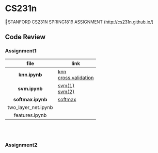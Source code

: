 # CS231n
📌STANFORD CS231N SPRING1819 ASSIGNMENT 
(http://cs231n.github.io/)
## Code Review
### Assignment1
file | link
:---:|---|
**knn.ipynb** | [knn](https://blog.naver.com/standonstage/221822954186)<br>[cross validation](https://blog.naver.com/standonstage/221824567966) |
**svm.ipynb** | [svm(1)](https://blog.naver.com/standonstage/221825818176)<br>[svm(2)](https://blog.naver.com/standonstage/221826177943) |
**softmax.ipynb** | [softmax](https://blog.naver.com/standonstage/221826177943) |
two_layer_net.ipynb | |
features.ipynb | |

<br><br>
### Assignment2
